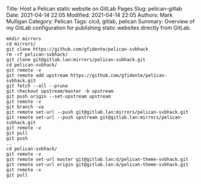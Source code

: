 Title: Host a Pelican static website on GitLab Pages
Slug: pelican-gitlab
Date: 2021-04-14 22:05
Modified: 2021-04-14 22:05
Authors: Mark Mulligan
Category: Pelican
Tags: cicd, gitlab, pelican
Summary: Overview of my GitLab configuration for publishing static websites directly from GitLab.


```
mkdir mirrors
cd mirrors/
git clone https://github.com/gfidente/pelican-svbhack
rm -rf pelican-svbhack/
git clone git@gitlab.lan:mirrors/pelican-svbhack.git
cd pelican-svbhack/
git remote -v
git remote add upstream https://github.com/gfidente/pelican-svbhack.git
git fetch --all --prune 
git checkout upstream/master -b upstream
git push origin --set-upstream upstream
git remote -v
git branch -va
git remote set-url --push git@gitlab.lan:mirrors/pelican-svbhack.git
git remote set-url --push upstream git@gitlab.lan:mirrors/pelican-svbhack.git
git remote -v
git pull
git push
..
cd pelican-svbhack/
git remote -v
git remote set-url master git@gitlab.lan:d/pelican-theme-svbhack.git
git remote set-url origin git@gitlab.lan:d/pelican-theme-svbhack.git
git remote -v
git pull
```

